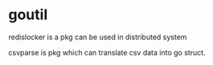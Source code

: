 # goutil
redislocker is a pkg can be used in distributed system

csvparse is pkg which can translate csv data into go struct. 
